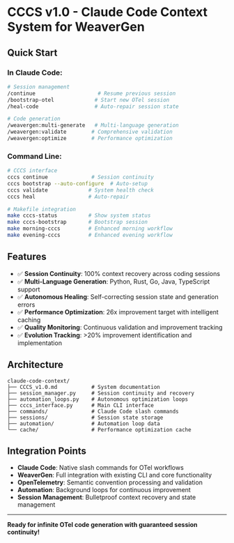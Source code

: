 # CCCS v1.0 - Claude Code Context System for WeaverGen

## Quick Start

### In Claude Code:
```bash
# Session management
/continue                    # Resume previous session
/bootstrap-otel             # Start new OTel session
/heal-code                  # Auto-repair session state

# Code generation
/weavergen:multi-generate   # Multi-language generation
/weavergen:validate        # Comprehensive validation
/weavergen:optimize        # Performance optimization
```

### Command Line:
```bash
# CCCS interface
cccs continue              # Session continuity
cccs bootstrap --auto-configure  # Auto-setup
cccs validate             # System health check
cccs heal                 # Auto-repair

# Makefile integration
make cccs-status          # Show system status
make cccs-bootstrap       # Bootstrap session
make morning-cccs         # Enhanced morning workflow
make evening-cccs         # Enhanced evening workflow
```

## Features

- ✅ **Session Continuity**: 100% context recovery across coding sessions
- ✅ **Multi-Language Generation**: Python, Rust, Go, Java, TypeScript support
- ✅ **Autonomous Healing**: Self-correcting session state and generation errors
- ✅ **Performance Optimization**: 26x improvement target with intelligent caching
- ✅ **Quality Monitoring**: Continuous validation and improvement tracking
- ✅ **Evolution Tracking**: >20% improvement identification and implementation

## Architecture

```
claude-code-context/
├── CCCS_v1.0.md           # System documentation
├── session_manager.py     # Session continuity and recovery
├── automation_loops.py    # Autonomous optimization loops
├── cccs_interface.py      # Main CLI interface
├── commands/              # Claude Code slash commands
├── sessions/              # Session state storage
├── automation/            # Automation loop data
└── cache/                 # Performance optimization cache
```

## Integration Points

- **Claude Code**: Native slash commands for OTel workflows
- **WeaverGen**: Full integration with existing CLI and core functionality
- **OpenTelemetry**: Semantic convention processing and validation
- **Automation**: Background loops for continuous improvement
- **Session Management**: Bulletproof context recovery and state management

---

**Ready for infinite OTel code generation with guaranteed session continuity!**
